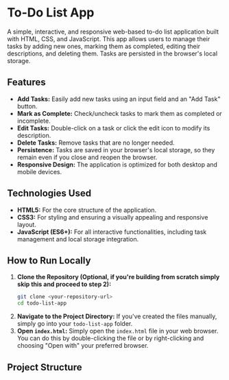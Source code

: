 # To-Do List App

A simple, interactive, and responsive web-based to-do list application built with HTML, CSS, and JavaScript. This app allows users to manage their tasks by adding new ones, marking them as completed, editing their descriptions, and deleting them. Tasks are persisted in the browser's local storage.

## Features

* **Add Tasks:** Easily add new tasks using an input field and an "Add Task" button.
* **Mark as Complete:** Check/uncheck tasks to mark them as completed or incomplete.
* **Edit Tasks:** Double-click on a task or click the edit icon to modify its description.
* **Delete Tasks:** Remove tasks that are no longer needed.
* **Persistence:** Tasks are saved in your browser's local storage, so they remain even if you close and reopen the browser.
* **Responsive Design:** The application is optimized for both desktop and mobile devices.

## Technologies Used

* **HTML5:** For the core structure of the application.
* **CSS3:** For styling and ensuring a visually appealing and responsive layout.
* **JavaScript (ES6+):** For all interactive functionalities, including task management and local storage integration.

## How to Run Locally

1.  **Clone the Repository (Optional, if you're building from scratch simply skip this and proceed to step 2):**
    ```bash
    git clone <your-repository-url>
    cd todo-list-app
    ```
2.  **Navigate to the Project Directory:**
    If you've created the files manually, simply go into your `todo-list-app` folder.
3.  **Open `index.html`:**
    Simply open the `index.html` file in your web browser. You can do this by double-clicking the file or by right-clicking and choosing "Open with" your preferred browser.

## Project Structure
